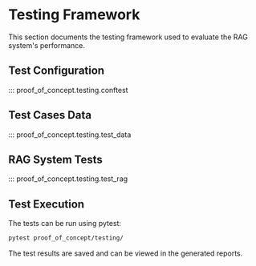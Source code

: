 # Testing Framework

This section documents the testing framework used to evaluate the RAG system's performance.

## Test Configuration

::: proof_of_concept.testing.conftest

## Test Cases Data

::: proof_of_concept.testing.test_data

## RAG System Tests

::: proof_of_concept.testing.test_rag

## Test Execution

The tests can be run using pytest:

```bash
pytest proof_of_concept/testing/
```

The test results are saved and can be viewed in the generated reports. 